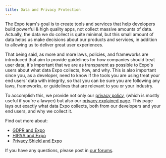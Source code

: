```yaml
---
title: Data and Privacy Protection
---
```


The Expo team's goal is to create tools and services that help developers build powerful & high quality apps, not collect massive amounts of data. Actually, the data we do collect is quite minimal, but this small amount of data helps us make decisions about our products and services, in addition to allowing us to deliver great user experiences.

That being said, as more and more laws, policies, and frameworks are introduced that aim to provide guidelines for how companies should treat user data, it's important that we are as transparent as possible to Expo's users about what data Expo collects, how, and why. This is also important since you, as a developer, need to know if the tools you are using treat your end users' data with integrity, so that you can be sure you are following any laws, frameworks, or guidelines that are relevant to you or your industry.

To accomplish this, we provide not only our [privacy policy](https://expo.dev/privacy), (which is mostly useful if you're a lawyer) but also our [privacy explained page](https://expo.dev/privacy-explained). This page lays out exactly what data Expo collects, both from our developers and your end users, and why we collect it.

Find out more about:

- [GDPR and Expo](gdpr.md)
- [HIPAA and Expo](hipaa.md)
- [Privacy Shield and Expo](privacy-shield.md)

If you have any questions, please post in [our forums](https://forums.expo.io/).
